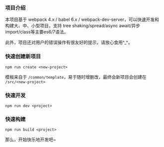 ### 项目介绍
本项目基于 webpack 4.x / babel 6.x / webpack-dev-server，可以快速开发和构建大、中、小型项目，支持 tree shaking/spread/async await/异步import/class等主要es6/7语法。

此外，项目还对用户的错误操作有很友好的提示，请放心食用^_^。

### 快速创建新项目
```
npm run create <new-project>
```
模板来自于 `/common/template`，易于随时增删改，最终会新项目会创建在 `/src/<new-project>`

### 快速开发
```
npm run dev <project>
```
### 快速构建
```
npm run build <project>
```

那么，开始快乐地开发吧~